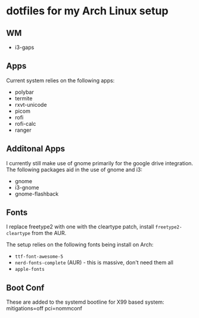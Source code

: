 # dotfiles for my Arch Linux setup

## WM

- i3-gaps

## Apps

Current system relies on the following apps:

- polybar
- termite
- rxvt-unicode
- picom
- rofi
- rofi-calc
- ranger

## Additonal Apps

I currently still make use of gnome primarily for the google drive integration. The following packages aid in the use of gnome and i3:

- gnome
- i3-gnome
- gnome-flashback

## Fonts

I replace freetype2 with one with the cleartype patch, install `freetype2-cleartype` from the AUR.

The setup relies on the following fonts being install on Arch:
- `ttf-font-awesome-5` 
- `nerd-fonts-complete` (AUR) - this is massive, don't need them all
- `apple-fonts`

## Boot Conf
These are added to the systemd bootline for X99 based system: mitigations=off pci=nommconf
